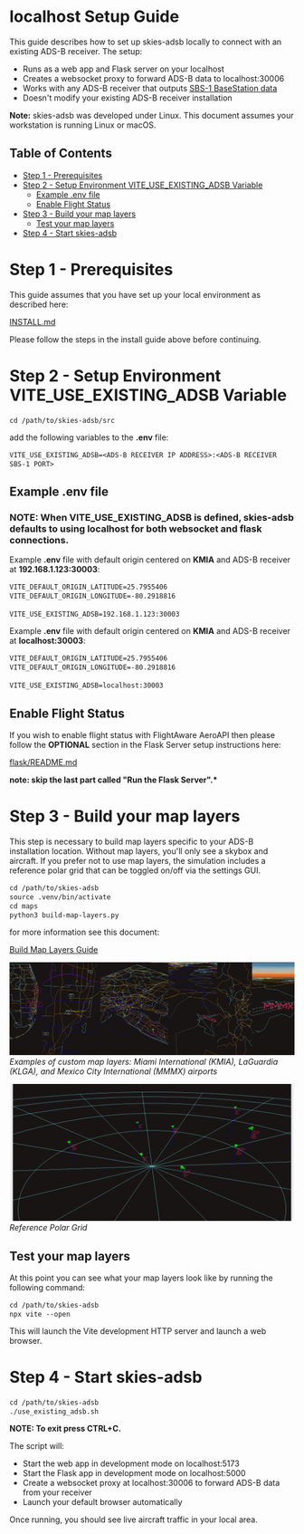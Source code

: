 # localhost Setup Guide

This guide describes how to set up skies-adsb locally to connect with an existing ADS-B receiver. The setup:

- Runs as a web app and Flask server on your localhost
- Creates a websocket proxy to forward ADS-B data to localhost:30006
- Works with any ADS-B receiver that outputs [SBS-1 BaseStation data](http://woodair.net/sbs/article/barebones42_socket_data.htm)
- Doesn't modify your existing ADS-B receiver installation

**Note:** skies-adsb was developed under Linux. This document assumes your workstation is running Linux or macOS.

## Table of Contents

- [Step 1 - Prerequisites](#step-1---prerequisites)
- [Step 2 - Setup Environment VITE_USE_EXISTING_ADSB Variable](#step-2---setup-environment-vite_use_existing_adsb-variable)
  - [Example .env file](#example-env-file)
  - [Enable Flight Status](#enable-flight-status)
- [Step 3 - Build your map layers](#step-3---build-your-map-layers)
  - [Test your map layers](#test-your-map-layers)
- [Step 4 - Start skies-adsb](#step-4---start-skies-adsb)

# Step 1 - Prerequisites

This guide assumes that you have set up your local environment as described here:

[INSTALL.md](INSTALL.md)

Please follow the steps in the install guide above before continuing.

# Step 2 - Setup Environment VITE_USE_EXISTING_ADSB Variable

```shell
cd /path/to/skies-adsb/src
```

add the following variables to the **.env** file:

```shell
VITE_USE_EXISTING_ADSB=<ADS-B RECEIVER IP ADDRESS>:<ADS-B RECEIVER SBS-1 PORT>
```

## Example .env file

### NOTE: When VITE_USE_EXISTING_ADSB is defined, skies-adsb defaults to using localhost for both websocket and flask connections.

Example **.env** file with default origin centered on **KMIA** and ADS-B receiver at **192.168.1.123:30003**:

```shell
VITE_DEFAULT_ORIGIN_LATITUDE=25.7955406
VITE_DEFAULT_ORIGIN_LONGITUDE=-80.2918816

VITE_USE_EXISTING_ADSB=192.168.1.123:30003
```

Example **.env** file with default origin centered on **KMIA** and ADS-B receiver at **localhost:30003**:

```shell
VITE_DEFAULT_ORIGIN_LATITUDE=25.7955406
VITE_DEFAULT_ORIGIN_LONGITUDE=-80.2918816

VITE_USE_EXISTING_ADSB=localhost:30003
```

## Enable Flight Status

If you wish to enable flight status with FlightAware AeroAPI then please follow the **OPTIONAL** section in the Flask Server setup instructions here:

[flask/README.md](/flask/README.md)

**note: skip the last part called "Run the Flask Server".\***

# Step 3 - Build your map layers

This step is necessary to build map layers specific to your ADS-B installation location. Without map layers, you'll only see a skybox and aircraft. If you prefer not to use map layers, the simulation includes a reference polar grid that can be toggled on/off via the settings GUI.

```shell
cd /path/to/skies-adsb
source .venv/bin/activate
cd maps
python3 build-map-layers.py
```

for more information see this document:

[Build Map Layers Guide](BUILD-MAPS.md)

![Custom Map Layers](custom-map-layers.png)
_Examples of custom map layers: Miami International (KMIA), LaGuardia (KLGA), and Mexico City International (MMMX) airports_

![Reference Polar Grid](screenshot-grid.png)
_Reference Polar Grid_

## Test your map layers

At this point you can see what your map layers look like by running the following command:

```shell
cd /path/to/skies-adsb
npx vite --open
```

This will launch the Vite development HTTP server and launch a web browser.

# Step 4 - Start skies-adsb

```shell
cd /path/to/skies-adsb
./use_existing_adsb.sh
```

**NOTE: To exit press CTRL+C.**

The script will:

- Start the web app in development mode on localhost:5173
- Start the Flask app in development mode on localhost:5000
- Create a websocket proxy at localhost:30006 to forward ADS-B data from your receiver
- Launch your default browser automatically

Once running, you should see live aircraft traffic in your local area.
